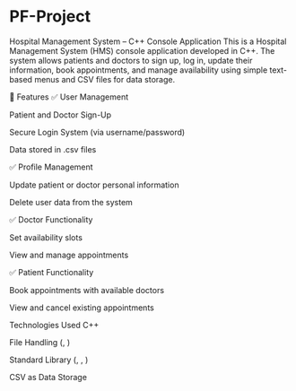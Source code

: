# PF-Project
Hospital Management System – C++ Console Application
This is a Hospital Management System (HMS) console application developed in C++. The system allows patients and doctors to sign up, log in, update their information, book appointments, and manage availability using simple text-based menus and CSV files for data storage.

📌 Features
✅ User Management

Patient and Doctor Sign-Up

Secure Login System (via username/password)

Data stored in .csv files

✅ Profile Management

Update patient or doctor personal information

Delete user data from the system

✅ Doctor Functionality

Set availability slots

View and manage appointments

✅ Patient Functionality

Book appointments with available doctors

View and cancel existing appointments

Technologies Used
C++

File Handling (<fstream>, <sstream>)

Standard Library (<vector>, <string>, <algorithm>)

CSV as Data Storage


